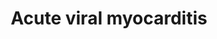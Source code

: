 ---
annotations:
- id: PW:0001037
  parent: disease pathway
  type: Pathway Ontology
  value: myocarditis pathway
- id: PW:0000013
  parent: disease pathway
  type: Pathway Ontology
  value: disease pathway
- id: DOID:934
  parent: disease by infectious agent
  type: Disease Ontology
  value: viral infectious disease
- id: CL:0000746
  parent: native cell
  type: Cell Type Ontology
  value: cardiac muscle cell
- id: PW:0000022
  parent: disease pathway
  type: Pathway Ontology
  value: cardiomyopathy pathway
- id: DOID:820
  parent: cardiovascular system disease
  type: Disease Ontology
  value: myocarditis
authors:
- Olivier.traets
- Fehrhart
- Egonw
- Khanspers
- MaintBot
- Marvin M2
- Eweitz
- Finterly
communities:
- RareDiseases
description: Viral myocarditis is a rare cardiac disease associated with the inflammation
  and injury of the myocardium. The downstream effects are a product of cooperation
  between viral processes and both the adaptive as innate host's immune response.
  Acute appearance of myocarditis is mostly idiopathic, i.e. of unknown origin. Primarily
  established on clinical observation and limited epidemiologic studies. Most studied
  cases are coxsackie, adeno and human immunodeficiency virus. Grey compartments describe
  extracellular matrix. Direct lines indicate downstream effects and dashed lines
  indicate speculative research.
last-edited: 2022-02-26
organisms:
- Homo sapiens
redirect_from:
- /index.php/Pathway:WP4298
- /instance/WP4298
revision: null
schema-jsonld:
- '@context': https://schema.org/
  '@id': https://wikipathways.github.io/pathways/WP4298.html
  '@type': Dataset
  creator:
    '@type': Organization
    name: WikiPathways
  description: Viral myocarditis is a rare cardiac disease associated with the inflammation
    and injury of the myocardium. The downstream effects are a product of cooperation
    between viral processes and both the adaptive as innate host's immune response.
    Acute appearance of myocarditis is mostly idiopathic, i.e. of unknown origin.
    Primarily established on clinical observation and limited epidemiologic studies.
    Most studied cases are coxsackie, adeno and human immunodeficiency virus. Grey
    compartments describe extracellular matrix. Direct lines indicate downstream effects
    and dashed lines indicate speculative research.
  keywords:
  - ''
  - 135 S A-particle
  - 2A^PRO
  - 34. Mulders MN, Salminen M, Kalkkinen N, Hovi T. Molecular epidemiology of coxsackievirus
    B4
  - 35. Rico-Hesse R, Pallansch MA, Nottay BK, Kew OM. Geographic distribution of
    wild poliovirus
  - 3C^PRO
  - ABL1
  - ABL2
  - ACTB
  - AIF1
  - AKT1
  - ATF-2
  - BAX
  - BCL2
  - BCL2L1
  - BH3 Bid
  - BNIP2
  - CAAP1
  - CAR
  - CASP2
  - CASP3
  - CASP6
  - CASP7
  - CASP8
  - CASP9
  - CAV1
  - CCND1
  - CCR3
  - CCR5
  - CD4
  - CD40LG
  - CD55
  - CD80
  - CHRAC1
  - CREB1
  - CVB3
  - CXADR
  - CXCR4
  - CYCS
  - Ca2+
  - Catenin beta-1
  - Cd28
  - DAF
  - DAG1-B
  - DAG1-a
  - DAP5
  - DFFA/ICAD
  - DFFB-45
  - DMD
  - Dystrophin
  - ECM-receptor interaction
  - EIF4G1
  - EIF4G2
  - ENDOG
  - Endothelin-1
  - FYN
  - GSK3B
  - HLA-DMA
  - Herbimycin A
  - IFNG
  - IL1
  - IL10
  - IL12A
  - IL12B
  - IL2
  - IL6
  - ILK
  - ITGAL
  - ITGB2
  - IgG
  - JAK1
  - JNK1
  - KRT8
  - LAMA2
  - MAPK1
  - MAPK3
  - MEK 1/2
  - MHC-1
  - MHCII
  - MK2
  - MKK 3/6
  - MKK 4/7
  - MMP9
  - MYH6
  - Macrophage
  - Matrix metalloproteinases
  - Molecular epidemiology of wild poliovirus type 1 in Europe, the Middle East, and
    the Indian
  - Myocarditis
  - NF-kB
  - NFKB2
  - NLRP3
  - NOD2
  - Nitric oxide synthase
  - PABPC1
  - PAR
  - PARP1
  - PIK3
  - PTCRA
  - PYCARD
  - Perforin-1
  - Pro-IL-18
  - Proteasome
  - RAC2
  - RAC3
  - RAF-1
  - RASA1
  - SGCA
  - SGCB
  - SGCD
  - SGCG
  - SOCS1
  - SOS1
  - SRC
  - STAT1
  - STAT3
  - 'Striated muscle '
  - T cell receptor alpha chain V region
  - T-cell receptor beta chain V region
  - TGFB1
  - TICAM1
  - TLR3
  - TLR4
  - TLR5
  - TNF-a
  - TNFRSM5
  - Tyrosine kinase
  - Viral entry
  - 'and disclosure of the correct VP1/2A(pro) cleavage site: evidence for high genomic
    diversity and'
  - c-Jun
  - cd86
  - contraction
  - dipeptide
  - ganglioside GM1
  - glycophosphatidylinositol
  - hsp27
  - long-term endemicity of distinct genotypes. J Gen Virol 2000;81 Part 3:803-812.
  - p53
  - 'peptidoglycan muramyl '
  - pro-IL-1beta
  - prostaglandin E2
  - reactive oxygen species generators
  - subcontinent. J Infect Dis 1995;171:1399-1405.
  - type 1 genotypes. Virology 1987;160:311-322.
  license: CC0
  name: Acute viral myocarditis
seo: CreativeWork
title: Acute viral myocarditis
wpid: WP4298
---